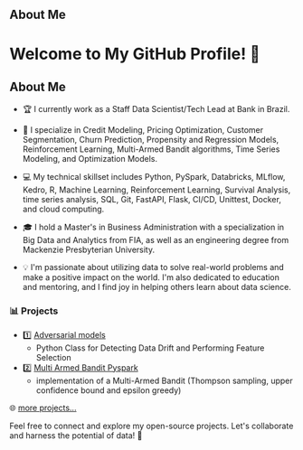 ## About Me
# Welcome to My GitHub Profile! 👋

## About Me
- 🏆 I currently work as a Staff Data Scientist/Tech Lead at Bank in Brazil.
  
- 🎯 I specialize in Credit Modeling, Pricing Optimization, Customer Segmentation, Churn Prediction, Propensity and Regression Models, Reinforcement Learning, Multi-Armed Bandit algorithms, Time Series Modeling, and Optimization Models.
  
- 💻 My technical skillset includes Python, PySpark, Databricks, MLflow, Kedro, R, Machine Learning, Reinforcement Learning, Survival Analysis, time series analysis, SQL, Git, FastAPI, Flask, CI/CD, Unittest, Docker, and cloud computing.
  
- 🎓 I hold a Master's in Business Administration with a specialization in Big Data and Analytics from FIA, as well as an engineering degree from Mackenzie Presbyterian University.
  
- 💡 I'm passionate about utilizing data to solve real-world problems and make a positive impact on the world. I'm also dedicated to education and mentoring, and I find joy in helping others learn about data science.

### 📊 Projects

- 1️⃣ [Adversarial models](https://github.com/bruunocorreia/AdversarialModels)
  - Python Class for Detecting Data Drift and Performing Feature Selection
- 2️⃣ [Multi Armed Bandit Pyspark](https://github.com/diascarolina/imersao-dados-desafio-final)
  - implementation of a Multi-Armed Bandit (Thompson sampling, upper confidence bound and epsilon greedy)

🌐 [more projects...](https://github.com/bruunocorreia)

Feel free to connect and explore my open-source projects. Let's collaborate and harness the potential of data! 🚀
